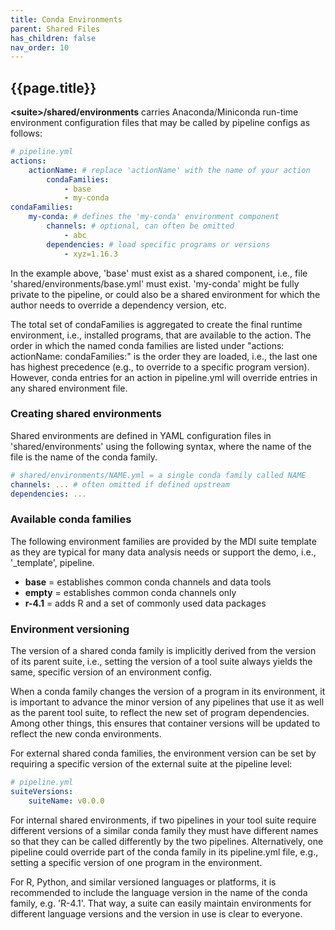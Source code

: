 ```yaml
---
title: Conda Environments
parent: Shared Files
has_children: false
nav_order: 10
---
```


## {{page.title}}

**\<suite\>/shared/environments** carries Anaconda/Miniconda run-time environment
configuration files that may be called by pipeline configs as follows:

```yml
# pipeline.yml
actions:
    actionName: # replace 'actionName' with the name of your action
        condaFamilies:
            - base
            - my-conda
condaFamilies:
    my-conda: # defines the 'my-conda' environment component
        channels: # optional, can often be omitted
            - abc
        dependencies: # load specific programs or versions
            - xyz=1.16.3
```

In the example above, 'base' must exist as a shared component, 
i.e., file 'shared/environments/base.yml' must exist. 'my-conda' might 
be fully private to the pipeline, or could also be a shared environment
for which the author needs to override a dependency version, etc.

The total set of condaFamilies is aggregated to create the final runtime
environment, i.e., installed programs, that are available to the action. 
The order in which the named conda families are listed under
"actions: actionName: condaFamilies:" is the order they are
loaded, i.e., the last one has highest precedence (e.g., to override
to a specific program version). However, conda entries for an action
in pipeline.yml will override entries in any shared environment file. 

### Creating shared environments

Shared environments are defined in YAML configuration files in 
'shared/environments' using the following syntax, where 
the name of the file is the name of the conda family. 

```yml
# shared/environments/NAME.yml = a single conda family called NAME
channels: ... # often omitted if defined upstream
dependencies: ...
```

### Available conda families

The following environment families are provided by the MDI suite template
as they are typical for many data analysis needs or support the 
demo, i.e., '_template', pipeline.

- **base** = establishes common conda channels and data tools
- **empty** = establishes common conda channels only
- **r-4.1** = adds R and a set of commonly used data packages

### Environment versioning

The version of a shared conda family is implicitly derived from the version of 
its parent suite, i.e., setting the version of a tool suite always yields 
the same, specific version of an environment config. 

When a conda family changes the version of a program in its environment,
it is important to advance the minor version of any pipelines that use it 
as well as the parent tool suite, to reflect the new set of program 
dependencies. Among other things, this ensures that container versions 
will be updated to reflect the new conda environments.

For external shared conda families, the environment version can be set by requiring 
a specific version of the external suite at the pipeline level:

```yml
# pipeline.yml
suiteVersions: 
    suiteName: v0.0.0 
```

For internal shared environments, if two pipelines in your tool suite require different 
versions of a similar conda family they must have different names so that
they can be called differently by the two pipelines.
Alternatively, one pipeline could override part of the conda family in its pipeline.yml file,
e.g., setting a specific version of one program in the environment.

For R, Python, and similar versioned languages or platforms, 
it is recommended to include the language version in the name of the 
conda family, e.g. 'R-4.1'. That way, a suite can easily maintain
environments for different language versions and the version in use
is clear to everyone.
